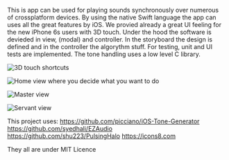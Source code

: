 This is app can be used for playing sounds synchronously over numerous of crossplatform devices.
By using the native Swift language the app can uses all the great features by iOS.
We provied already a great UI feeling for the new iPhone 6s users with 3D touch.
Under the hood the software is devieded in view, (modal) and controller. In the storyboard the design is defined and in the controller the algorythm stuff.
For testing, unit and UI tests are implemented.
The tone handling uses a low level C library.

![3D touch shortcuts](https://raw.githubusercontent.com/AndroidMusicSync/iOSMusicSync/master/SpeackerSync/Screenshots/1.png)

![Home view where you decide what you want to do](https://raw.githubusercontent.com/AndroidMusicSync/iOSMusicSync/master/SpeackerSync/Screenshots/3.png)

![Master view](https://raw.githubusercontent.com/AndroidMusicSync/iOSMusicSync/master/SpeackerSync/Screenshots/2.png)

![Servant view](https://raw.githubusercontent.com/AndroidMusicSync/iOSMusicSync/master/SpeackerSync/Screenshots/4.png)

This project uses:
https://github.com/picciano/iOS-Tone-Generator
https://github.com/syedhali/EZAudio
https://github.com/shu223/PulsingHalo
https://icons8.com

They all are under MIT Licence